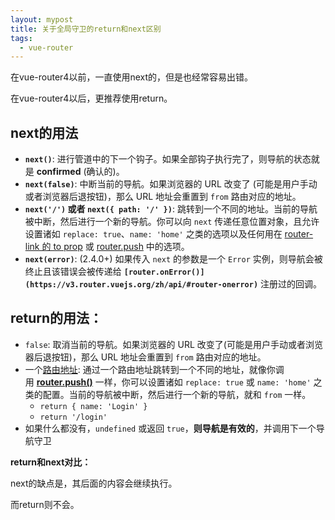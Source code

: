 ```yaml
---
layout: mypost
title: 关于全局守卫的return和next区别
tags:
  - vue-router
---
```


在vue-router4以前，一直使用next的，但是也经常容易出错。

在vue-router4以后，更推荐使用return。

## next的用法

- **`next()`**: 进行管道中的下一个钩子。如果全部钩子执行完了，则导航的状态就是 **confirmed** (确认的)。
- **`next(false)`**: 中断当前的导航。如果浏览器的 URL 改变了 (可能是用户手动或者浏览器后退按钮)，那么 URL 地址会重置到 `from` 路由对应的地址。
- **`next('/')` 或者 `next({ path: '/' })`**: 跳转到一个不同的地址。当前的导航被中断，然后进行一个新的导航。你可以向 `next` 传递任意位置对象，且允许设置诸如 `replace: true`、`name: 'home'` 之类的选项以及任何用在 [router-link 的 to prop](https://v3.router.vuejs.org/zh/api/#to) 或 [router.push](https://v3.router.vuejs.org/zh/api/#router-push) 中的选项。
- **`next(error)`**: (2.4.0+) 如果传入 `next` 的参数是一个 `Error` 实例，则导航会被终止且该错误会被传递给 **`[router.onError()](https://v3.router.vuejs.org/zh/api/#router-onerror)`** 注册过的回调。

## return的用法：

- `false`: 取消当前的导航。如果浏览器的 URL 改变了(可能是用户手动或者浏览器后退按钮)，那么 URL 地址会重置到 `from` 路由对应的地址。
- 一个[路由地址](https://router.vuejs.org/zh/api/#routelocationraw): 通过一个路由地址跳转到一个不同的地址，就像你调用 **[router.push()](https://router.vuejs.org/zh/api/#push)** 一样，你可以设置诸如 `replace: true` 或 `name: 'home'` 之类的配置。当前的导航被中断，然后进行一个新的导航，就和 `from` 一样。
    - `return { name: 'Login' }`
    - `return '/login'`
- 如果什么都没有，`undefined` 或返回 `true`，**则导航是有效的**，并调用下一个导航守卫

**return和next对比：**

next的缺点是，其后面的内容会继续执行。

而return则不会。

